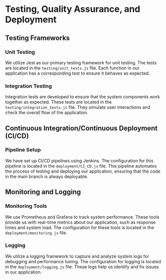 # Testing, Quality Assurance, and Deployment

## Testing Frameworks

### Unit Testing

We utilize Jest as our primary testing framework for unit testing. The tests are located in the `testing/unit_tests.js` file. Each function in our application has a corresponding test to ensure it behaves as expected.

### Integration Testing

Integration tests are developed to ensure that the system components work together as expected. These tests are located in the `testing/integration_tests.js` file. They simulate user interactions and check the overall flow of the application.

## Continuous Integration/Continuous Deployment (CI/CD)

### Pipeline Setup

We have set up CI/CD pipelines using Jenkins. The configuration for this pipeline is located in the `deployment/CI_CD.js` file. This pipeline automates the process of testing and deploying our application, ensuring that the code in the main branch is always deployable.

## Monitoring and Logging

### Monitoring Tools

We use Prometheus and Grafana to track system performance. These tools provide us with real-time metrics about our application, such as response times and system load. The configuration for these tools is located in the `deployment/monitoring.js` file.

### Logging

We utilize a logging framework to capture and analyze system logs for debugging and performance tuning. The configuration for logging is located in the `deployment/logging.js` file. These logs help us identify and fix issues in our application.